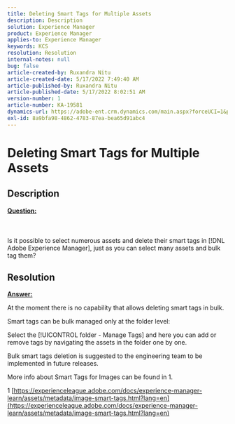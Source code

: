 ```yaml
---
title: Deleting Smart Tags for Multiple Assets
description: Description
solution: Experience Manager
product: Experience Manager
applies-to: Experience Manager
keywords: KCS
resolution: Resolution
internal-notes: null
bug: false
article-created-by: Ruxandra Nitu
article-created-date: 5/17/2022 7:49:40 AM
article-published-by: Ruxandra Nitu
article-published-date: 5/17/2022 8:02:51 AM
version-number: 1
article-number: KA-19581
dynamics-url: https://adobe-ent.crm.dynamics.com/main.aspx?forceUCI=1&pagetype=entityrecord&etn=knowledgearticle&id=a4e0f7e1-b5d5-ec11-a7b5-000d3a37750e
exl-id: 8a9bfa98-4862-4783-87ea-bea65d91abc4
---
```

# Deleting Smart Tags for Multiple Assets

## Description

<u><b>Question:</b></u><br><br> <br><br>Is it possible to select numerous assets and delete their smart tags in [!DNL Adobe Experience Manager], just as you can select many assets and bulk tag them?

## Resolution


<u><b>Answer:</b></u>

At the moment there is no capability that allows deleting smart tags in bulk.

Smart tags can be bulk managed only at the folder level:

Select the [!UICONTROL folder - Manage Tags] and here you can add or remove tags by navigating the assets in the folder one by one.

Bulk smart tags deletion is suggested to the engineering team to be implemented in future releases.

More info about Smart Tags for Images can be found in 1.







1 [https://experienceleague.adobe.com/docs/experience-manager-learn/assets/metadata/image-smart-tags.html?lang=en](https://experienceleague.adobe.com/docs/experience-manager-learn/assets/metadata/image-smart-tags.html?lang=en)
